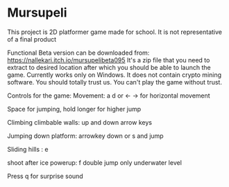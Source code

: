# Mursupeli
This project is 2D platformer game made for school. It is not representative of a final product

Functional Beta version can be downloaded from: https://nallekari.itch.io/mursupelibeta095
It's a zip file that you need to extract to desired location after which you should be able to launch the game. Currently works only on Windows. 
It does not contain crypto mining software. You should totally trust us. You can't play the game without trust.


Controls for the game:
Movement: a d or <- -> for horizontal movement

Space for jumping, hold longer for higher jump

Climbing climbable walls: up and down arrow keys

Jumping down platform: arrowkey down or s and jump

Sliding hills : e

shoot after ice powerup: f  double jump only underwater level

Press q for surprise sound
